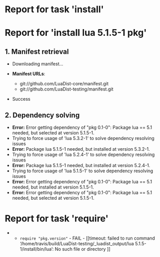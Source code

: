 # Report for task 'install'

# Report for 'install lua 5.1.5-1 pkg'


## 1. Manifest retrieval

- Downloading manifest...

- **Manifest URLs**:
    - git://github.com/LuaDist-core/manifest.git
    - git://github.com/LuaDist-testing/manifest.git
- Success

## 2. Dependency solving

- **Error:** Error getting dependency of "pkg 0.1-0": Package lua == 5.1 needed, but selected at version 5.1.5-1.
- Trying to force usage of 'lua 5.3.2-1' to solve dependency resolving issues
- **Error:** Package lua 5.1.5-1 needed, but installed at version 5.3.2-1.
- Trying to force usage of 'lua 5.2.4-1' to solve dependency resolving issues
- **Error:** Package lua 5.1.5-1 needed, but installed at version 5.2.4-1.
- Trying to force usage of 'lua 5.1.5-1' to solve dependency resolving issues
- **Error:** Error getting dependency of "pkg 0.1-0": Package lua == 5.1 needed, but installed at version 5.1.5-1.
- **Error:** Error getting dependency of "pkg 0.1-0": Package lua == 5.1 needed, but selected at version 5.1.5-1.

# Report for task 'require'

 -  - `require "pkg.version"` - FAIL - [[timeout: failed to run command ‘/home/travis/build/LuaDist-testing/_luadist_output/lua 5.1.5-1/install/bin/lua’: No such file or directory
]]

